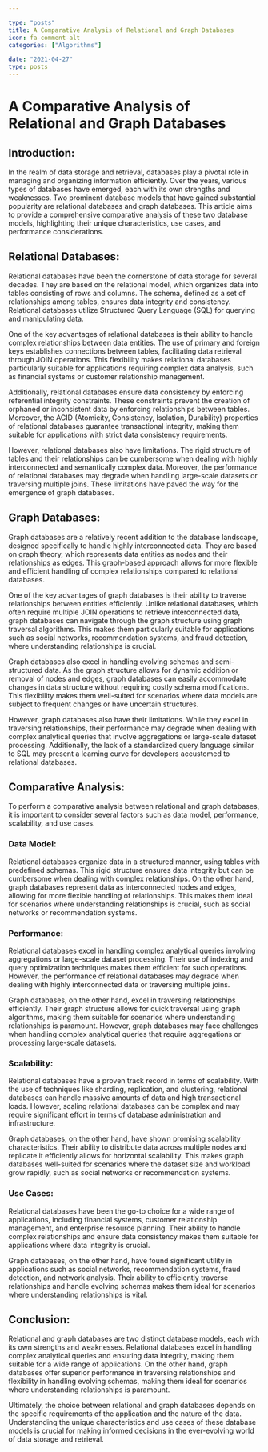 ```yaml
---

type: "posts"
title: A Comparative Analysis of Relational and Graph Databases
icon: fa-comment-alt
categories: ["Algorithms"]

date: "2021-04-27"
type: posts
---
```





# A Comparative Analysis of Relational and Graph Databases

## Introduction:

In the realm of data storage and retrieval, databases play a pivotal role in managing and organizing information efficiently. Over the years, various types of databases have emerged, each with its own strengths and weaknesses. Two prominent database models that have gained substantial popularity are relational databases and graph databases. This article aims to provide a comprehensive comparative analysis of these two database models, highlighting their unique characteristics, use cases, and performance considerations.

## Relational Databases:

Relational databases have been the cornerstone of data storage for several decades. They are based on the relational model, which organizes data into tables consisting of rows and columns. The schema, defined as a set of relationships among tables, ensures data integrity and consistency. Relational databases utilize Structured Query Language (SQL) for querying and manipulating data.

One of the key advantages of relational databases is their ability to handle complex relationships between data entities. The use of primary and foreign keys establishes connections between tables, facilitating data retrieval through JOIN operations. This flexibility makes relational databases particularly suitable for applications requiring complex data analysis, such as financial systems or customer relationship management.

Additionally, relational databases ensure data consistency by enforcing referential integrity constraints. These constraints prevent the creation of orphaned or inconsistent data by enforcing relationships between tables. Moreover, the ACID (Atomicity, Consistency, Isolation, Durability) properties of relational databases guarantee transactional integrity, making them suitable for applications with strict data consistency requirements.

However, relational databases also have limitations. The rigid structure of tables and their relationships can be cumbersome when dealing with highly interconnected and semantically complex data. Moreover, the performance of relational databases may degrade when handling large-scale datasets or traversing multiple joins. These limitations have paved the way for the emergence of graph databases.

## Graph Databases:

Graph databases are a relatively recent addition to the database landscape, designed specifically to handle highly interconnected data. They are based on graph theory, which represents data entities as nodes and their relationships as edges. This graph-based approach allows for more flexible and efficient handling of complex relationships compared to relational databases.

One of the key advantages of graph databases is their ability to traverse relationships between entities efficiently. Unlike relational databases, which often require multiple JOIN operations to retrieve interconnected data, graph databases can navigate through the graph structure using graph traversal algorithms. This makes them particularly suitable for applications such as social networks, recommendation systems, and fraud detection, where understanding relationships is crucial.

Graph databases also excel in handling evolving schemas and semi-structured data. As the graph structure allows for dynamic addition or removal of nodes and edges, graph databases can easily accommodate changes in data structure without requiring costly schema modifications. This flexibility makes them well-suited for scenarios where data models are subject to frequent changes or have uncertain structures.

However, graph databases also have their limitations. While they excel in traversing relationships, their performance may degrade when dealing with complex analytical queries that involve aggregations or large-scale dataset processing. Additionally, the lack of a standardized query language similar to SQL may present a learning curve for developers accustomed to relational databases.

## Comparative Analysis:

To perform a comparative analysis between relational and graph databases, it is important to consider several factors such as data model, performance, scalability, and use cases.

### Data Model:

Relational databases organize data in a structured manner, using tables with predefined schemas. This rigid structure ensures data integrity but can be cumbersome when dealing with complex relationships. On the other hand, graph databases represent data as interconnected nodes and edges, allowing for more flexible handling of relationships. This makes them ideal for scenarios where understanding relationships is crucial, such as social networks or recommendation systems.

### Performance:

Relational databases excel in handling complex analytical queries involving aggregations or large-scale dataset processing. Their use of indexing and query optimization techniques makes them efficient for such operations. However, the performance of relational databases may degrade when dealing with highly interconnected data or traversing multiple joins.

Graph databases, on the other hand, excel in traversing relationships efficiently. Their graph structure allows for quick traversal using graph algorithms, making them suitable for scenarios where understanding relationships is paramount. However, graph databases may face challenges when handling complex analytical queries that require aggregations or processing large-scale datasets.

### Scalability:

Relational databases have a proven track record in terms of scalability. With the use of techniques like sharding, replication, and clustering, relational databases can handle massive amounts of data and high transactional loads. However, scaling relational databases can be complex and may require significant effort in terms of database administration and infrastructure.

Graph databases, on the other hand, have shown promising scalability characteristics. Their ability to distribute data across multiple nodes and replicate it efficiently allows for horizontal scalability. This makes graph databases well-suited for scenarios where the dataset size and workload grow rapidly, such as social networks or recommendation systems.

### Use Cases:

Relational databases have been the go-to choice for a wide range of applications, including financial systems, customer relationship management, and enterprise resource planning. Their ability to handle complex relationships and ensure data consistency makes them suitable for applications where data integrity is crucial.

Graph databases, on the other hand, have found significant utility in applications such as social networks, recommendation systems, fraud detection, and network analysis. Their ability to efficiently traverse relationships and handle evolving schemas makes them ideal for scenarios where understanding relationships is vital.

## Conclusion:

Relational and graph databases are two distinct database models, each with its own strengths and weaknesses. Relational databases excel in handling complex analytical queries and ensuring data integrity, making them suitable for a wide range of applications. On the other hand, graph databases offer superior performance in traversing relationships and flexibility in handling evolving schemas, making them ideal for scenarios where understanding relationships is paramount.

Ultimately, the choice between relational and graph databases depends on the specific requirements of the application and the nature of the data. Understanding the unique characteristics and use cases of these database models is crucial for making informed decisions in the ever-evolving world of data storage and retrieval.